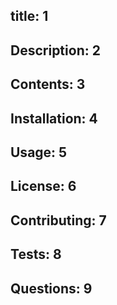  ## title: 1
 ## Description: 2
 ## Contents: 3
 ## Installation: 4
 ## Usage: 5
 ## License: 6
 ## Contributing: 7
 ## Tests: 8
 ## Questions: 9